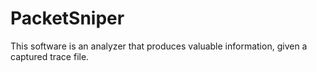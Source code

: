 # PacketSniper
This software is an analyzer that produces valuable information, given a captured trace file.

